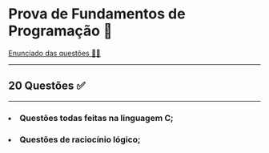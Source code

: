 # Prova de Fundamentos de Programação 📔  

[Enunciado das questões 👨‍💻](https://github.com/brunossales/FUP_Prova/blob/main/Enunciado%20das%20Quest%C3%B5es/Enunciado%20-%20Prova%20Fup.pdf)

<hr>

## 20 Questões ✅   

<hr>

### <li>Questões todas feitas na <strong>linguagem C</strong>; </li>

### <li> Questões de raciocínio lógico; </li>
